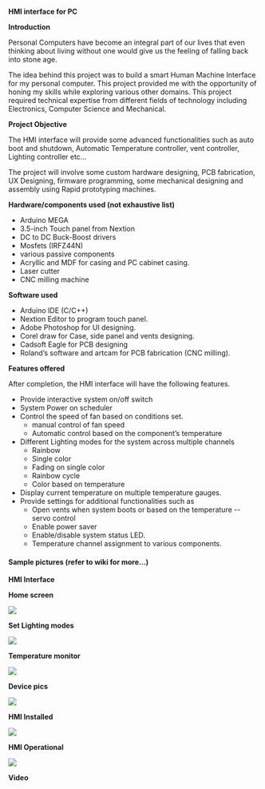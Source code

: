 **HMI interface for PC**

**Introduction**

Personal Computers have become an integral part of our lives that even thinking about living without one would give us the feeling of falling back into stone age.

The idea behind this project was to build a smart Human Machine Interface for my personal computer. This project provided me with the opportunity of honing my skills while exploring various other domains. This project required technical expertise from different fields of technology including Electronics, Computer Science and Mechanical.

**Project Objective**

The HMI interface will provide some advanced functionalities such as auto boot and shutdown, Automatic Temperature controller, vent controller, Lighting controller etc…

The project will involve some custom hardware designing, PCB fabrication, UX Designing, firmware programming, some mechanical designing and assembly using Rapid prototyping machines.

**Hardware/components used (**not exhaustive list**)**

-   Arduino MEGA
-   3.5-inch Touch panel from Nextion
-   DC to DC Buck-Boost drivers
-   Mosfets (IRFZ44N)
-   various passive components
-   Acryllic and MDF for casing and PC cabinet casing.
-   Laser cutter
-   CNC milling machine

**Software used**

-   Arduino IDE (C/C++)
-   Nextion Editor to program touch panel.
-   Adobe Photoshop for UI designing.
-   Corel draw for Case, side panel and vents designing.
-   Cadsoft Eagle for PCB designing
-   Roland’s software and artcam for PCB fabrication (CNC milling).

**Features offered**

After completion, the HMI interface will have the following features.

-   Provide interactive system on/off switch
-   System Power on scheduler
-   Control the speed of fan based on conditions set.
    -   manual control of fan speed
    -   Automatic control based on the component’s temperature
-   Different Lighting modes for the system across multiple channels
    -   Rainbow
    -   Single color
    -   Fading on single color
    -   Rainbow cycle
    -   Color based on temperature
-   Display current temperature on multiple temperature gauges.
-   Provide settings for additional functionalities such as
    -   Open vents when system boots or based on the temperature -- servo control
    -   Enable power saver
    -   Enable/disable system status LED.
    -   Temperature channel assignment to various components.

#### Sample pictures (refer to wiki for more…)

**HMI Interface**

**Home screen**

![](images/6731bab8c7ef8065782866eef224d636.png)

**Set Lighting modes**

![](images/62900bcb3576cdbc161d63ddba7723eb.png)

**Temperature monitor**

![](images/15f72c10f2f684866036eaa6ada40685.png)

**Device pics**

![](images/557d534d33388b785a4e1bb59808203e.jpeg)

**HMI Installed**

![](images/9e96deb003c0fc9843c57cbc6452ca3a.jpeg)

**HMI Operational**

![](images/9eafdde4355e867aa01d2860b808d565.jpeg)

**Video**

